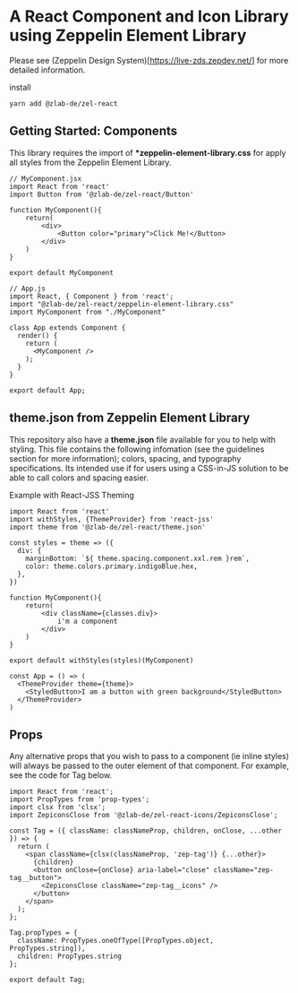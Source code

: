 # A React Component and Icon Library using Zeppelin Element Library

Please see (Zeppelin Design System)[https://live-zds.zepdev.net/] for more detailed information.

install

```
yarn add @zlab-de/zel-react
```

## Getting Started: Components

This library requires the import of **\*zeppelin-element-library.css** for apply all styles from the Zeppelin Element Library.

```
// MyComponent.jsx
import React from 'react'
import Button from '@zlab-de/zel-react/Button'

function MyComponent(){
    return(
        <div>
            <Button color="primary">Click Me!</Button>
        </div>
    )
}

export default MyComponent

// App.js
import React, { Component } from 'react';
import "@zlab-de/zel-react/zeppelin-element-library.css"
import MyComponent from "./MyComponent"

class App extends Component {
  render() {
    return (
      <MyComponent />
    );
  }
}

export default App;
```

## theme.json from Zeppelin Element Library

This repository also have a **theme.json** file available for you to help with styling. This file contains the following infomation (see the guidelines section for more information); colors, spacing, and typography specifications. Its intended use if for users using a CSS-in-JS solution to be able to call colors and spacing easier.

Example with React-JSS Theming

```
import React from 'react'
import withStyles, {ThemeProvider} from 'react-jss'
import theme from '@zlab-de/zel-react/theme.json'

const styles = theme => ({
  div: {
    marginBottom: `${ theme.spacing.component.xxl.rem }rem`,
    color: theme.colors.primary.indigoBlue.hex,
  },
})

function MyComponent(){
    return(
        <div className={classes.div}>
            i'm a component
        </div>
    )
}

export default withStyles(styles)(MyComponent)

const App = () => (
  <ThemeProvider theme={theme}>
    <StyledButton>I am a button with green background</StyledButton>
  </ThemeProvider>
)
```

## Props

Any alternative props that you wish to pass to a component (ie inline styles) will always be passed to the outer element of that component. For example, see the code for Tag below.

```
import React from 'react';
import PropTypes from 'prop-types';
import clsx from 'clsx';
import ZepiconsClose from '@zlab-de/zel-react-icons/ZepiconsClose';

const Tag = ({ className: classNameProp, children, onClose, ...other }) => {
  return (
    <span className={clsx(classNameProp, 'zep-tag')} {...other}>
      {children}
      <button onClose={onClose} aria-label="close" className="zep-tag__button">
        <ZepiconsClose className="zep-tag__icons" />
      </button>
    </span>
  );
};

Tag.propTypes = {
  className: PropTypes.oneOfType([PropTypes.object, PropTypes.string]),
  children: PropTypes.string
};

export default Tag;
```
